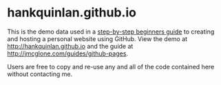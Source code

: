 hankquinlan.github.io
=====================
This is the demo data used in a [step-by-step beginners guide](http://jmcglone.com/guides/github-pages) to creating and hosting a personal website using GitHub. View the demo at <http://hankquinlan.github.io> and the guide at <http://jmcglone.com/guides/github-pages>. 

Users are free to copy and re-use any and all of the code contained here without contacting me.
